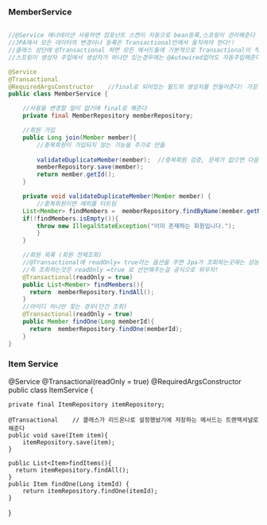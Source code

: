 ### MemberService 

``` java

//@Service 애너테이션 사용하면 컴포넌트 스캔이 자동으로 bean등록,스프링이 관리해준다
//JPA에서 모든 데이터의 변경이나 등록은 Transactional안에서 움직여야 한다!!
//클래스 상단에 @Transactional 하면 모든 메서드들에 기본적으로 Transactional이 적용된다.
//스프링이 생성자 주입에서 생성자가 하나만 있는경우에는 @Autowired없어도 자동주입해준다.

@Service
@Transactional
@RequiredArgsConstructor    //final로 되어있는 필드의 생성자를 만들어준다! 가장 깔끔
public class MemberService {

    //사용을 변경할 일이 없기에 final로 해준다
    private final MemberRepository memberRepository;

    //회원 가입
    public Long join(Member member){
        //중복회원이 가입되지 않는 기능을 추가로 만듦
        
        validateDuplicateMember(member);  //중복회원 검증, 문제가 없으면 다음으로 넘어가서 save함
        memberRepository.save(member);
        return member.getId();
    }

    private void validateDuplicateMember(Member member) {
        //중복회원이면 예외를 터트림
    List<Member> findMembers =  memberRepository.findByName(member.getName()); //반환값 Member
    if(!findMembers.isEmpty()){
        throw new IllegalStateException("이미 존재하는 회원입니다.");
        }
    }

    //회원 목록 (회원 전체조회)
    //@Transactional에 readOnly= true라는 옵션을 주면 Jpa가 조회하는곳에는 성능을 최적화한다.
    //즉 조회하는것은 readOnly =true 로 선언해주는걸 공식으로 외우자!
    @Transactional(readOnly = true)
    public List<Member> findMembers(){
      return  memberRepository.findAll();
    }
    //아이디 하나만 찾는 경우(단건 조회)
    @Transactional(readOnly = true)
    public Member findOne(Long memberId){
      return  memberRepository.findOne(memberId);
    }
}
```
### Item Service

@Service
@Transactional(readOnly = true)
@RequiredArgsConstructor
public class ItemService {

    private final ItemRepository itemRepository;

    @Transactional    // 클래스가 리드온니로 설정했놨기에 저장하는 메서드는 트랜잭셔널로 해준다
    public void save(Item item){
        itemRepository.save(item);
    }

    public List<Item>findItems(){
      return itemRepository.findAll();
    }
    public Item findOne(Long itemId) {
        return itemRepository.findOne(itemId);
    }
}
